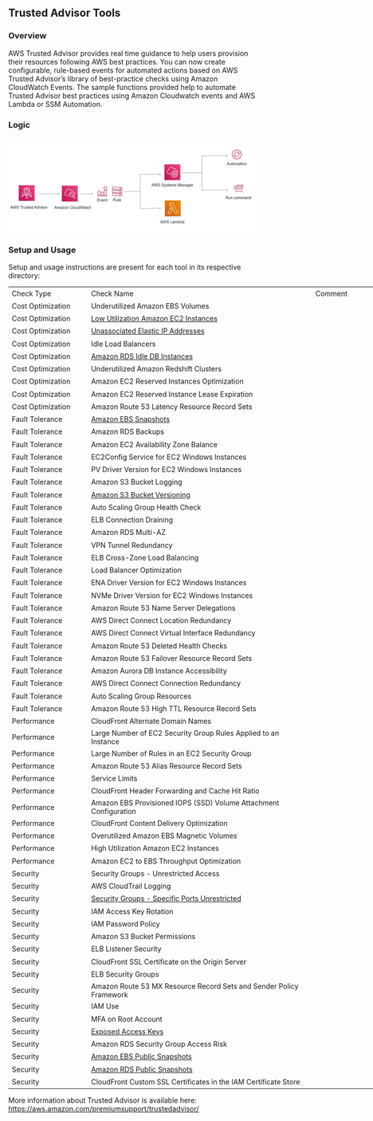 ## Trusted Advisor Tools

### Overview
AWS Trusted Advisor provides real time guidance to help users provision their resources following AWS best practices. You can now create configurable, rule-based events for automated actions based on AWS Trusted Advisor’s library of best-practice checks using Amazon CloudWatch Events.
The sample functions provided help to automate Trusted Advisor best practices using Amazon Cloudwatch events and AWS Lambda or SSM Automation. 

### Logic

![Architecture](images/TAremediationLogic.JPG)

### Setup and Usage

Setup and usage instructions are present for each tool in its respective directory: <br />

<table border=0 cellpadding=0 cellspacing=0 width=739 style='border-collapse:
 collapse;table-layout:fixed;width:555pt'>
 <col class=xl663814 width=150 style='mso-width-source:userset;mso-width-alt:
 5485;width:113pt'>
 <col width=468 style='mso-width-source:userset;mso-width-alt:17115;width:351pt'>
 <col width=121 style='mso-width-source:userset;mso-width-alt:4425;width:91pt'>
 <tr height=20 style='height:15.0pt'>
  <td height=20 class=xl673814 width=150 style='height:15.0pt;width:113pt'>Check
  Type</td>
  <td class=xl693814 width=468 style='width:351pt'>Check Name</td>
  <td class=xl683814 width=121 style='width:91pt'>Comment</td>
 </tr>
 <tr height=20 style='height:15.0pt'>
  <td height=20 class=xl653814 style='height:15.0pt'>Cost Optimization</td>
  <td class=xl153814>Underutilized Amazon EBS Volumes</td>
  <td class=xl153814></td>
 </tr>
 <tr height=20 style='height:15.0pt'>
  <td height=20 class=xl653814 style='height:15.0pt'>Cost Optimization</td>
  <td class=xl153814><a href="LowUtilizationEC2Instances/">Low Utilization Amazon EC2 Instances</a></td>
  <td class=xl153814></td>
 </tr>
 <tr height=20 style='height:15.0pt'>
  <td height=20 class=xl653814 style='height:15.0pt'>Cost Optimization</td>
  <td class=xl153814><a href="UnassociatedElasticIPAddresses/">Unassociated Elastic IP Addresses</a></td>
  <td class=xl153814></td>
 </tr>
 <tr height=20 style='height:15.0pt'>
  <td height=20 class=xl653814 style='height:15.0pt'>Cost Optimization</td>
  <td class=xl153814>Idle Load Balancers</td>
  <td class=xl153814></td>
 </tr>
 <tr height=20 style='height:15.0pt'>
  <td height=20 class=xl653814 style='height:15.0pt'>Cost Optimization</td>
  <td class=xl153814><a href="AmazonRDSIdleDBInstances/">Amazon RDS Idle DB Instances</a></td>
  <td class=xl153814></td>
 </tr>
 <tr height=20 style='height:15.0pt'>
  <td height=20 class=xl653814 style='height:15.0pt'>Cost Optimization</td>
  <td class=xl153814>Underutilized Amazon Redshift Clusters</td>
  <td class=xl153814></td>
 </tr>
 <tr height=20 style='height:15.0pt'>
  <td height=20 class=xl653814 style='height:15.0pt'>Cost Optimization</td>
  <td class=xl153814>Amazon EC2 Reserved Instances Optimization</td>
  <td class=xl153814></td>
 </tr>
 <tr height=20 style='height:15.0pt'>
  <td height=20 class=xl653814 style='height:15.0pt'>Cost Optimization</td>
  <td class=xl153814>Amazon EC2 Reserved Instance Lease Expiration</td>
  <td class=xl153814></td>
 </tr>
 <tr height=20 style='height:15.0pt'>
  <td height=20 class=xl653814 style='height:15.0pt'>Cost Optimization</td>
  <td class=xl153814>Amazon Route 53 Latency Resource Record Sets</td>
  <td class=xl153814></td>
 </tr>
 <tr height=20 style='height:15.0pt'>
  <td height=20 class=xl653814 style='height:15.0pt'>Fault Tolerance</td>
  <td class=xl153814><a href="AmazonEBSSnapshots/">Amazon EBS Snapshots</a></td>
  <td class=xl153814></td>
 </tr>
 <tr height=20 style='height:15.0pt'>
  <td height=20 class=xl653814 style='height:15.0pt'>Fault Tolerance</td>
  <td class=xl153814>Amazon RDS Backups</td>
  <td class=xl153814></td>
 </tr>
 <tr height=20 style='height:15.0pt'>
  <td height=20 class=xl653814 style='height:15.0pt'>Fault Tolerance</td>
  <td class=xl153814>Amazon EC2 Availability Zone Balance</td>
  <td class=xl153814></td>
 </tr>
 <tr height=20 style='height:15.0pt'>
  <td height=20 class=xl653814 style='height:15.0pt'>Fault Tolerance</td>
  <td class=xl153814>EC2Config Service for EC2 Windows Instances</td>
  <td class=xl153814></td>
 </tr>
 <tr height=20 style='height:15.0pt'>
  <td height=20 class=xl653814 style='height:15.0pt'>Fault Tolerance</td>
  <td class=xl153814>PV Driver Version for EC2 Windows Instances</td>
  <td class=xl153814></td>
 </tr>
 <tr height=20 style='height:15.0pt'>
  <td height=20 class=xl653814 style='height:15.0pt'>Fault Tolerance</td>
  <td class=xl153814>Amazon S3 Bucket Logging</td>
  <td class=xl153814></td>
 </tr>
 <tr height=20 style='height:15.0pt'>
  <td height=20 class=xl653814 style='height:15.0pt'>Fault Tolerance</td>
  <td class=xl153814><a href="S3BucketVersioning/">Amazon S3 Bucket Versioning</a></td>
  <td class=xl153814></td>
 </tr>
 <tr height=20 style='height:15.0pt'>
  <td height=20 class=xl653814 style='height:15.0pt'>Fault Tolerance</td>
  <td class=xl153814>Auto Scaling Group Health Check</td>
  <td class=xl153814></td>
 </tr>
 <tr height=20 style='height:15.0pt'>
  <td height=20 class=xl653814 style='height:15.0pt'>Fault Tolerance</td>
  <td class=xl153814>ELB Connection Draining</td>
  <td class=xl153814></td>
 </tr>
 <tr height=20 style='height:15.0pt'>
  <td height=20 class=xl653814 style='height:15.0pt'>Fault Tolerance</td>
  <td class=xl153814>Amazon RDS Multi-AZ</td>
  <td class=xl153814></td>
 </tr>
 <tr height=20 style='height:15.0pt'>
  <td height=20 class=xl653814 style='height:15.0pt'>Fault Tolerance</td>
  <td class=xl153814>VPN Tunnel Redundancy</td>
  <td class=xl153814></td>
 </tr>
 <tr height=20 style='height:15.0pt'>
  <td height=20 class=xl653814 style='height:15.0pt'>Fault Tolerance</td>
  <td class=xl153814>ELB Cross-Zone Load Balancing</td>
  <td class=xl153814></td>
 </tr>
 <tr height=20 style='height:15.0pt'>
  <td height=20 class=xl653814 style='height:15.0pt'>Fault Tolerance</td>
  <td class=xl153814>Load Balancer Optimization<span
  style='mso-spacerun:yes'> </span></td>
  <td class=xl153814></td>
 </tr>
 <tr height=20 style='height:15.0pt'>
  <td height=20 class=xl653814 style='height:15.0pt'>Fault Tolerance</td>
  <td class=xl153814>ENA Driver Version for EC2 Windows Instances</td>
  <td class=xl153814></td>
 </tr>
 <tr height=20 style='height:15.0pt'>
  <td height=20 class=xl653814 style='height:15.0pt'>Fault Tolerance</td>
  <td class=xl153814>NVMe Driver Version for EC2 Windows Instances</td>
  <td class=xl153814></td>
 </tr>
 <tr height=20 style='height:15.0pt'>
  <td height=20 class=xl653814 style='height:15.0pt'>Fault Tolerance</td>
  <td class=xl153814>Amazon Route 53 Name Server Delegations</td>
  <td class=xl153814></td>
 </tr>
 <tr height=20 style='height:15.0pt'>
  <td height=20 class=xl653814 style='height:15.0pt'>Fault Tolerance</td>
  <td class=xl153814>AWS Direct Connect Location Redundancy</td>
  <td class=xl153814></td>
 </tr>
 <tr height=20 style='height:15.0pt'>
  <td height=20 class=xl653814 style='height:15.0pt'>Fault Tolerance</td>
  <td class=xl153814>AWS Direct Connect Virtual Interface Redundancy</td>
  <td class=xl153814></td>
 </tr>
 <tr height=20 style='height:15.0pt'>
  <td height=20 class=xl653814 style='height:15.0pt'>Fault Tolerance</td>
  <td class=xl153814>Amazon Route 53 Deleted Health Checks</td>
  <td class=xl153814></td>
 </tr>
 <tr height=20 style='height:15.0pt'>
  <td height=20 class=xl653814 style='height:15.0pt'>Fault Tolerance</td>
  <td class=xl153814>Amazon Route 53 Failover Resource Record Sets</td>
  <td class=xl153814></td>
 </tr>
 <tr height=20 style='height:15.0pt'>
  <td height=20 class=xl653814 style='height:15.0pt'>Fault Tolerance</td>
  <td class=xl153814>Amazon Aurora DB Instance Accessibility</td>
  <td class=xl153814></td>
 </tr>
 <tr height=20 style='height:15.0pt'>
  <td height=20 class=xl653814 style='height:15.0pt'>Fault Tolerance</td>
  <td class=xl153814>AWS Direct Connect Connection Redundancy</td>
  <td class=xl153814></td>
 </tr>
 <tr height=20 style='height:15.0pt'>
  <td height=20 class=xl653814 style='height:15.0pt'>Fault Tolerance</td>
  <td class=xl153814>Auto Scaling Group Resources</td>
  <td class=xl153814></td>
 </tr>
 <tr height=20 style='height:15.0pt'>
  <td height=20 class=xl653814 style='height:15.0pt'>Fault Tolerance</td>
  <td class=xl153814>Amazon Route 53 High TTL Resource Record Sets</td>
  <td class=xl153814></td>
 </tr>
 <tr height=20 style='height:15.0pt'>
  <td height=20 class=xl653814 style='height:15.0pt'>Performance</td>
  <td class=xl153814>CloudFront Alternate Domain Names</td>
  <td class=xl153814></td>
 </tr>
 <tr height=20 style='height:15.0pt'>
  <td height=20 class=xl653814 style='height:15.0pt'>Performance</td>
  <td class=xl153814>Large Number of EC2 Security Group Rules Applied to an
  Instance</td>
  <td class=xl153814></td>
 </tr>
 <tr height=20 style='height:15.0pt'>
  <td height=20 class=xl653814 style='height:15.0pt'>Performance</td>
  <td class=xl153814>Large Number of Rules in an EC2 Security Group</td>
  <td class=xl153814></td>
 </tr>
 <tr height=20 style='height:15.0pt'>
  <td height=20 class=xl653814 style='height:15.0pt'>Performance</td>
  <td class=xl153814>Amazon Route 53 Alias Resource Record Sets</td>
  <td class=xl153814></td>
 </tr>
 <tr height=20 style='height:15.0pt'>
  <td height=20 class=xl653814 style='height:15.0pt'>Performance</td>
  <td class=xl153814>Service Limits</td>
  <td class=xl153814></td>
 </tr>
 <tr height=20 style='height:15.0pt'>
  <td height=20 class=xl653814 style='height:15.0pt'>Performance</td>
  <td class=xl153814>CloudFront Header Forwarding and Cache Hit Ratio</td>
  <td class=xl153814></td>
 </tr>
 <tr height=20 style='height:15.0pt'>
  <td height=20 class=xl653814 style='height:15.0pt'>Performance</td>
  <td class=xl153814>Amazon EBS Provisioned IOPS (SSD) Volume Attachment
  Configuration</td>
  <td class=xl153814></td>
 </tr>
 <tr height=20 style='height:15.0pt'>
  <td height=20 class=xl653814 style='height:15.0pt'>Performance</td>
  <td class=xl153814>CloudFront Content Delivery Optimization</td>
  <td class=xl153814></td>
 </tr>
 <tr height=20 style='height:15.0pt'>
  <td height=20 class=xl653814 style='height:15.0pt'>Performance</td>
  <td class=xl153814>Overutilized Amazon EBS Magnetic Volumes</td>
  <td class=xl153814></td>
 </tr>
 <tr height=20 style='height:15.0pt'>
  <td height=20 class=xl653814 style='height:15.0pt'>Performance</td>
  <td class=xl153814>High Utilization Amazon EC2 Instances</td>
  <td class=xl153814></td>
 </tr>
 <tr height=20 style='height:15.0pt'>
  <td height=20 class=xl653814 style='height:15.0pt'>Performance</td>
  <td class=xl153814>Amazon EC2 to EBS Throughput Optimization</td>
  <td class=xl153814></td>
 </tr>
 <tr height=20 style='height:15.0pt'>
  <td height=20 class=xl653814 style='height:15.0pt'>Security</td>
  <td class=xl153814>Security Groups - Unrestricted Access</td>
  <td class=xl153814></td>
 </tr>
 <tr height=20 style='height:15.0pt'>
  <td height=20 class=xl653814 style='height:15.0pt'>Security</td>
  <td class=xl153814>AWS CloudTrail Logging</td>
  <td class=xl153814></td>
 </tr>
 <tr height=20 style='height:15.0pt'>
  <td height=20 class=xl653814 style='height:15.0pt'>Security</td>
  <td class=xl153814><a href="SecurityGroupsSpecificPortsUnrestricted/">Security Groups - Specific Ports Unrestricted</a></td>
  <td class=xl153814></td>
 </tr>
 <tr height=20 style='height:15.0pt'>
  <td height=20 class=xl653814 style='height:15.0pt'>Security</td>
  <td class=xl153814>IAM Access Key Rotation</td>
  <td class=xl153814></td>
 </tr>
 <tr height=20 style='height:15.0pt'>
  <td height=20 class=xl653814 style='height:15.0pt'>Security</td>
  <td class=xl153814>IAM Password Policy</td>
  <td class=xl153814></td>
 </tr>
 <tr height=20 style='height:15.0pt'>
  <td height=20 class=xl653814 style='height:15.0pt'>Security</td>
  <td class=xl153814>Amazon S3 Bucket Permissions</td>
  <td class=xl153814></td>
 </tr>
 <tr height=20 style='height:15.0pt'>
  <td height=20 class=xl653814 style='height:15.0pt'>Security</td>
  <td class=xl153814>ELB Listener Security</td>
  <td class=xl153814></td>
 </tr>
 <tr height=20 style='height:15.0pt'>
  <td height=20 class=xl653814 style='height:15.0pt'>Security</td>
  <td class=xl153814>CloudFront SSL Certificate on the Origin Server</td>
  <td class=xl153814></td>
 </tr>
 <tr height=20 style='height:15.0pt'>
  <td height=20 class=xl653814 style='height:15.0pt'>Security</td>
  <td class=xl153814>ELB Security Groups</td>
  <td class=xl153814></td>
 </tr>
 <tr height=20 style='height:15.0pt'>
  <td height=20 class=xl653814 style='height:15.0pt'>Security</td>
  <td class=xl153814>Amazon Route 53 MX Resource Record Sets and Sender Policy
  Framework</td>
  <td class=xl153814></td>
 </tr>
 <tr height=20 style='height:15.0pt'>
  <td height=20 class=xl653814 style='height:15.0pt'>Security</td>
  <td class=xl153814>IAM Use</td>
  <td class=xl153814></td>
 </tr>
 <tr height=20 style='height:15.0pt'>
  <td height=20 class=xl653814 style='height:15.0pt'>Security</td>
  <td class=xl153814>MFA on Root Account</td>
  <td class=xl153814></td>
 </tr>
 <tr height=20 style='height:15.0pt'>
  <td height=20 class=xl653814 style='height:15.0pt'>Security</td>
  <td class=xl153814><a href="ExposedAccessKeys/">Exposed Access Keys</a></td>
  <td class=xl153814></td>
 </tr>
 <tr height=20 style='height:15.0pt'>
  <td height=20 class=xl653814 style='height:15.0pt'>Security</td>
  <td class=xl153814>Amazon RDS Security Group Access Risk</td>
  <td class=xl153814></td>
 </tr>
 <tr height=20 style='height:15.0pt'>
  <td height=20 class=xl653814 style='height:15.0pt'>Security</td>
  <td class=xl153814><a href="AmazonEBSPublicSnapshots/">Amazon EBS Public Snapshots</a></td>
  <td class=xl153814></td>
 </tr>
 <tr height=20 style='height:15.0pt'>
  <td height=20 class=xl653814 style='height:15.0pt'>Security</td>
  <td class=xl153814><a href="AmazonRDSPublicSnapshots/">Amazon RDS Public Snapshots</a></td>
  <td class=xl153814></td>
 </tr>
 <tr height=20 style='height:15.0pt'>
  <td height=20 class=xl653814 style='height:15.0pt'>Security</td>
  <td class=xl153814>CloudFront Custom SSL Certificates in the IAM Certificate
  Store</td>
  <td class=xl153814></td>
 </tr>
 <![if supportMisalignedColumns]>
 <tr height=0 style='display:none'>
  <td width=150 style='width:113pt'></td>
  <td width=468 style='width:351pt'></td>
  <td width=121 style='width:91pt'></td>
 </tr>
 <![endif]>
</table>


More information about Trusted Advisor is available here: https://aws.amazon.com/premiumsupport/trustedadvisor/
